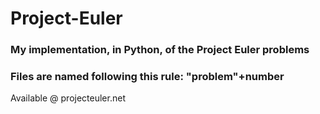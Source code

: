 # Project-Euler
### My implementation, in Python, of the Project Euler problems  
### Files are named following this rule: "problem"+number

Available @ projecteuler.net